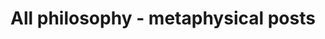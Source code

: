 ---
layout: archive
which_category: philosophy/metaphysical
title: All philosophy - metaphysical posts
---